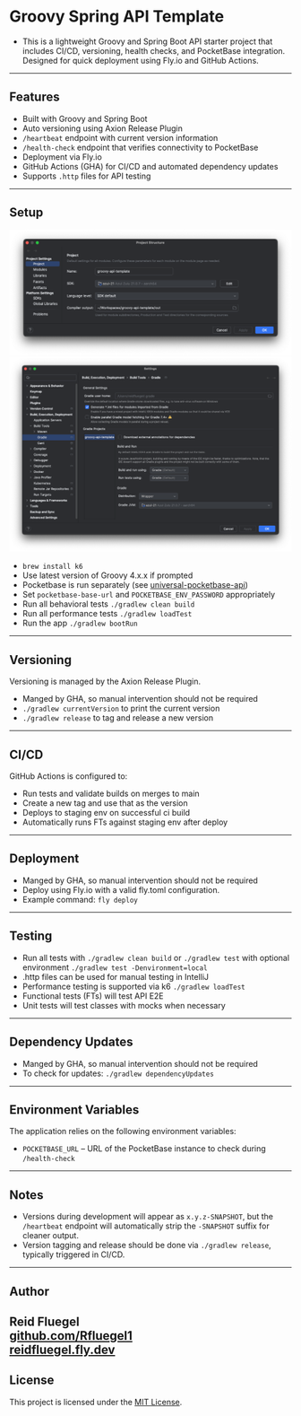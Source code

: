 # Groovy Spring API Template
- This is a lightweight Groovy and Spring Boot API starter project that includes CI/CD, versioning, health checks, and PocketBase integration. Designed for quick deployment using Fly.io and GitHub Actions.
---
## Features
- Built with Groovy and Spring Boot
- Auto versioning using Axion Release Plugin
- `/heartbeat` endpoint with current version information
- `/health-check` endpoint that verifies connectivity to PocketBase
- Deployment via Fly.io
- GitHub Actions (GHA) for CI/CD and automated dependency updates
- Supports `.http` files for API testing
---
## Setup
![img_1.png](img_1.png)
![img_2.png](img_2.png)
- `brew install k6`
- Use latest version of Groovy 4.x.x if prompted
- Pocketbase is run separately (see [universal-pocketbase-api](https://github.com/Rfluegel1/universal-pocketbase-api))
- Set `pocketbase-base-url` and `POCKETBASE_ENV_PASSWORD` appropriately
- Run all behavioral tests `./gradlew clean build`
- Run all performance tests `./gradlew loadTest`
- Run the app `./gradlew bootRun`
---
## Versioning
Versioning is managed by the Axion Release Plugin.
- Manged by GHA, so manual intervention should not be required
- `./gradlew currentVersion` to print the current version
- `./gradlew release` to tag and release a new version
---
## CI/CD
GitHub Actions is configured to:
- Run tests and validate builds on merges to main
- Create a new tag and use that as the version
- Deploys to staging env on successful ci build
- Automatically runs FTs against staging env after deploy
---
## Deployment
- Manged by GHA, so manual intervention should not be required
- Deploy using Fly.io with a valid fly.toml configuration. 
- Example command: `fly deploy`
---
## Testing
- Run all tests with `./gradlew clean build` or `./gradlew test` with optional environment `./gradlew test -Denvironment=local`
- .http files can be used for manual testing in IntelliJ
- Performance testing is supported via k6 `./gradlew loadTest`
- Functional tests (FTs) will test API E2E
- Unit tests will test classes with mocks when necessary
---
## Dependency Updates
- Manged by GHA, so manual intervention should not be required
- To check for updates: `./gradlew dependencyUpdates`
---
## Environment Variables
The application relies on the following environment variables:
- `POCKETBASE_URL` – URL of the PocketBase instance to check during `/health-check`
---
## Notes
- Versions during development will appear as `x.y.z-SNAPSHOT`, but the `/heartbeat` endpoint will automatically strip the `-SNAPSHOT` suffix for cleaner output.
- Version tagging and release should be done via `./gradlew release`, typically triggered in CI/CD.
---
## Author
**Reid Fluegel**  
[github.com/Rfluegel1](https://github.com/Rfluegel1)  
[reidfluegel.fly.dev](https://reidfluegel.fly.dev/)
---
## License
This project is licensed under the [MIT License](LICENSE).


